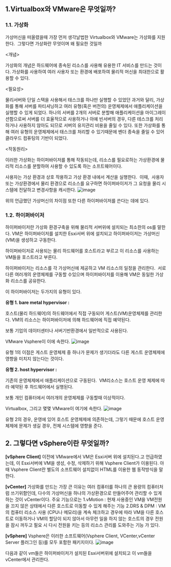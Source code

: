 ## 1.Virtualbox와 VMware은 무엇일까?
  ### 1.1. 가상화
  가상머신을 떠올렸을때 가장 먼저 생각날법한 Virtualbox와 VMware는 가상화를 지원한다. 
  그렇다면 가상화란 무엇이며 왜 필요한 것일까
  
  <개념>
  
  가상화의 개념은 하드웨어에 종속된 리소스를 사용해 유용한 IT 서비스를 만드는 것이다.
  가상화를 사용하여 여러 사용자 또는 환경에 배포하여 물리적 머신을 최대한으로 활용할 수 있다.
  
  <필요성>
  
  물리서버와 단일 스택을 사용해서 태스크를 하나만 실행할 수 있었던 과거와 달리,
  가상화를 통해 서버를 파티셔닝하고 여러 유형(혹은 버전의) 운영체제에서 애플리케이션을 실행할 수 있게 되었다.
  하나의 서버를 2개의 서버로 분할해 애플리케이션을 마이그레이션함으로써 서버를 더 효율적으로 사용하거나 아예 빈서버의 경우, 다른 테스크를 처리하거나 사용하지 않아도 되므로 서버의 유지관리 비용을 줄일 수 있다.
  또한 가상화를 통해 여러 유형의 운영체제에서 태스크를 처리할 수 있기때문에 벤더 종속을 줄일 수 있어 클라우드 컴퓨팅의 기반이 되었다. 
  
  <작동원리>
  
  이러한 가상화는 하이퍼바이저를 통해 작동되는데, 리소스를 필요로하는 가상환경에 물리적 리소스를 분할하여 사용할 수 있도록 하는 소프트웨어이다.
  
  사용자는 가상 환경과 상호 작용하고 가상 환경 내에서 계산을 실행한다. 
  이때,  사용자 또는 가상환경에서 물리 환경으로 리소스를 요구하면 하이퍼바이저가 그 요청을 물리 시스템에 전달하고 변경사항을 캐시한다.
![image](https://user-images.githubusercontent.com/61738600/141683827-3ed5be3c-553b-4b29-b097-bcc4b67a8c50.png)
  


  위의 언급했던 가상머신의 차이점 또한 다른 하이퍼바이저를 쓴다는 데에 있다.
  
  ### 1.2. 하이퍼바이저
  하이퍼바이저란 가상화 환경구축을 위해 물리적 서버위에 설치되는 최소한의 os를 말한다.
  VM은 하이퍼바이저를 설치한 Esxi서버 위에 설치되고 하이퍼바이저는 가상머신(VM)을 생성하고 구동한다.
  
  하이퍼바이저로 사용되는 물리 하드웨어를 호스트라고 부르고 이 리소스를 사용하는 VM들을 호스트라고 부른다.
  
  하이퍼바이저는 리소스를 각 가상머신에 제공하고 VM 리소스의 일정을 관리한다. 
  서로 다른 여러개의 운영체제를 구동할 수있으며 하이퍼바이저를 이용해 VM은 동일한 가상화 리소스를 공유한다.
  
  이 하이퍼바이저는 두가지의 유형이 있다.
  
  **유형 1. bare metal hypervisor :** 
  
  호스트(물리 하드웨어)의 하드웨어에서 직접 구동되어 게스트(VM)운영체제를 관리한다. VM의 리소스는 하이퍼바이저에 의해 하드웨어에 직접 예약된다.
  
  보통 기업의 데이터센터나 서버기반환경에서 일반적으로 사용된다.
  
  VMware Vsphere이 이에 속한다.
  ![image](https://user-images.githubusercontent.com/61738600/141683882-062e9016-9a31-42f9-beb2-df909e0fcdca.png)

  
  
  유형 1의 이점은 게스트 운영체제 중 하나가 문제가 생기더라도 다른 게스트 운영체제에 영향을 미치지 않는다는 것이다.
  
  
  **유형 2. host hypervisor :**
  
  기존의 운영체제에서 애플리케이션으로 구동된다.  VM리소스는 호스트 운영 체제에 따라 예약된 후 하드웨어에서 실행된다. 
  
  보통 개인 컴퓨터에서 여러개의 운영체제를 구동할때 이상적이다.
  
  Virtualbox, 그리고 몇몇 VMware이 여기에 속한다.
![image](https://user-images.githubusercontent.com/61738600/141683901-f4bceb12-8c28-4e83-94c5-d7585a1ea1ed.png)
  

  유형 2의 경우, 운영에 있어 호스트 운영체제에 의존하는데, 그렇기 때문에 호스트 운영체제에 문제가 생길 경우, 전체 시스템에 영향을 준다.
  


  ## 2. 그렇다면 vSphere이란 무엇일까?
  **[vSphere Client]**
  이전에 VMware에서 VM은 Esxi서버 위에 설치된다.고 언급하였는데,
  이 Esxi서버에 VM을 생성, 수정, 삭제하기 위해 Vsphere Client가 이용된다.
  아때 Vsphere Client란 별도의 소프트웨어 설치없이 HTML를 이용한 웹 동작방식을 말한다.
  


  **[vCenter]**
  가상화를 만드는 가장 큰 이유는 여러 컴퓨터를 하나의 큰 용량의 컴퓨터처럼 쓰기위함인데, 다수의 가상머신을 하나의 가상환경으로 만들어주어 관리할 수 있게 하는 것이 vCenter이다.
  주요 기능으로는
  1.vMotion : 현재 사용중인 VM을 VM전원을 끄지 않은 상태에서 다른 호스트로 이동할 수 있게 해주는 기능
  2.DRS & DPM : VM의 컴퓨터 리소스 사용 (CPU나 메모리)을 계속 체크하고 경우에 따라 VM을 다른 호스트로 이동하거나 VM의 할당이 되지 않아서 아무런 일을 하지 않는 호스트의 경우 전원을 잠시 꺼두고 필요 시 다시 전원을 키는 등의 리소스 관리를 도와주는 기능
가 있다.
  
  **[vSphere]**
  Vsphere은 이러한 소프트웨어(Vsphere Client, VCenter,vCenter Server 플러그인 등)를 모두 포함한 패키지이다.
![image](https://user-images.githubusercontent.com/61738600/141683951-44457f8b-f2fc-4ea9-8263-a9a70f7fb09b.png)
  


  다음과 같이 vm들은 하이퍼바이저가 설치된 Esxi서버위에 설치되고 이 vm들을 vCenter에서 관리한다.
